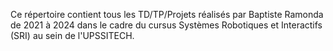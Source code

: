 Ce répertoire contient tous les TD/TP/Projets réalisés par Baptiste Ramonda de 2021 à 2024 dans le cadre du cursus Systèmes Robotiques et Interactifs (SRI) au sein de l'UPSSITECH.
